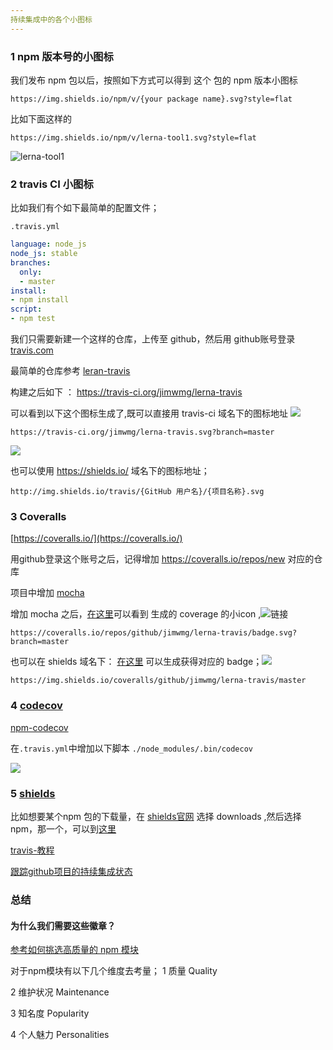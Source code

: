 ```yaml
---
持续集成中的各个小图标
---
```


### 1 npm 版本号的小图标

我们发布  npm  包以后，按照如下方式可以得到 这个 包的 npm 版本小图标

```
https://img.shields.io/npm/v/{your package name}.svg?style=flat
```

比如下面这样的

```
https://img.shields.io/npm/v/lerna-tool1.svg?style=flat
```

![lerna-tool1](https://img.shields.io/npm/v/lerna-tool1.svg?style=flat)

### 2 travis CI 小图标

比如我们有个如下最简单的配置文件；

`.travis.yml`

```yml
language: node_js
node_js: stable
branches:
  only:
  - master
install:
- npm install
script:
- npm test

```

我们只需要新建一个这样的仓库，上传至 github，然后用 github账号登录 [travis.com](https://travis-ci.com/)

最简单的仓库参考 [leran-travis](https://github.com/jimwmg/lerna-travis)

构建之后如下 ： https://travis-ci.org/jimwmg/lerna-travis

可以看到以下这个图标生成了,既可以直接用 travis-ci 域名下的图标地址
![](https://travis-ci.org/jimwmg/lerna-travis.svg?branch=master)

```
https://travis-ci.org/jimwmg/lerna-travis.svg?branch=master
```

![](http://img.shields.io/travis/jimwmg/lerna-travis.svg)

也可以使用 https://shields.io/ 域名下的图标地址；

```
http://img.shields.io/travis/{GitHub 用户名}/{项目名称}.svg
```

### 3 Coveralls 

[https://coveralls.io/](https://coveralls.io/)

用github登录这个账号之后，记得增加 https://coveralls.io/repos/new 对应的仓库

项目中增加 [mocha](https://mochajs.cn/#installation)



增加 mocha 之后，[在这里](https://coveralls.io/github/jimwmg/lerna-travis)可以看到 生成的 coverage 的小icon ,![链接](https://coveralls.io/repos/github/jimwmg/lerna-travis/badge.svg?branch=master)

```
https://coveralls.io/repos/github/jimwmg/lerna-travis/badge.svg?branch=master
```
也可以在 shields 域名下：
[在这里](https://shields.io/category/coverage)  可以生成获得对应的 badge；![](https://img.shields.io/coveralls/github/jimwmg/lerna-travis/master)

```
https://img.shields.io/coveralls/github/jimwmg/lerna-travis/master
```


### 4 [codecov](https://codecov.io/gh)

[npm-codecov](https://www.npmjs.com/package/codecov)

在`.travis.yml`中增加以下脚本 `./node_modules/.bin/codecov`

![](https://codecov.io/gh/jimwmg/lerna-travis/branch/master/graph/badge.svg)



### 5 [shields](https://shields.io/)

比如想要某个npm 包的下载量，在 [shields官网](https://shields.io/) 选择 downloads ,然后选择 npm，那一个，可以到[这里](https://shields.io/category/downloads)



[travis-教程](https://docs.travis-ci.com/user/tutorial/)

[跟踪github项目的持续集成状态](https://harttle.land/2016/04/30/github-ci.html)


### 总结

#### 为什么我们需要这些徽章？

[参考如何挑选高质量的 npm 模块](https://github.com/atian25/blog/issues/19)

对于npm模块有以下几个维度去考量；
1 质量 Quality

2 维护状况 Maintenance

3 知名度 Popularity

4 个人魅力 Personalities
